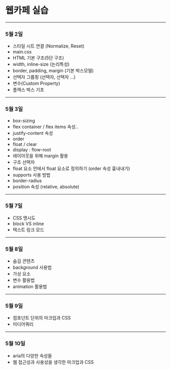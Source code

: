 # 웹카페 실습

---

### 5월 2일

- 스타일 시트 연결 (Normalize, Reset)
- main.css
- HTML 기본 구조(5단 구조)
- width, inline-size (논리특성)
- border, padding, margin (기본 박스모델)
- 선택자 그룹핑 (선택자, 선택자 ...)
- 변수(Custom Property)
- 플렉스 박스 기초

---

### 5월 3일

- box-sizing
- flex container / flex items 속성..
- justify-content 속성
- order
- float / clear
- display : flow-root
- 레이아웃을 위해 margin 활용
- 구조 선택자
- float 요소 안에서 float 요소로 정의하기 (order 속성 흉내내기)
- supports 사용 방법
- border-radius
- position 속성 (relative, absolute)

---

### 5월 7일

- CSS 명시도
- block VS inline
- 텍스트 링크 모드

---

### 5월 8일

- 숨김 콘텐츠
- background 사용법
- 가상 요소
- 변수 활용법
- animation 활용법

---

### 5월 9일

- 컴포넌트 단위의 마크업과 CSS
- 미디어쿼리

---

### 5월 10일

- aria의 다양한 속성들
- 웹 접근성과 사용성을 생각한 마크업과 CSS
